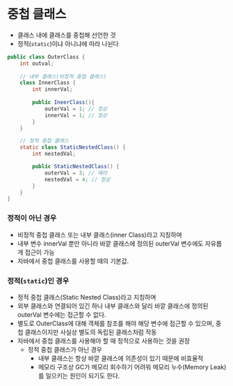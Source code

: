 # 중첩 클래스
- 클래스 내에 클래스를 중첩해 선언한 것
- 정적(`static`)이냐 아니냐에 따라 나뉜다
```java
public class OuterClass {
	int outval;
    
	// 내부 클래스(비정적 중첩 클래스)
	class InnerClass {
		int innerVal;
		
		public IneerClass(){
			outerVal = 1; // 정상
            innerVal = 1; // 정상 
        }
	}

	// 정적 중첩 클래스
	static class StaticNestedClass() {
		int nestedVal;

		public StaticNestedClass() {
			outerVal = 3; // 에러
			nestedVal = 4; // 정상
		}
	}
}
```
### 정적이 아닌 경우
- 비정적 중첩 클래스 또는 내부 클래스(inner Class)라고 지칭하며
- 내부 변수 innerVal 뿐만 아니라 바깥 클래스에 정의된 outerVal 변수에도 자유롭게 접근이 가능
- 자바에서 중첩 클래스를 사용할 때의 기본값.
### 정적(`static`)인 경우
- 정적 중첩 클래스(Static Nested Class)라고 지칭하며
- 외부 클래스와 연결되어 있긴 하나 내부 클래스와 달리 바깥 클래스에 정의된 outerVal 변수에는 접근할 수 없다.
- 별도로 OuterClass에 대해 객체를 참조를 해야 해당 변수에 접근할 수 있으며, 중첩 클래스이지만 사실상 별도의 독립된 클래스처럼 작동
- 자바에서 중첩 클래스를 사용해야 할 때 정적으로 사용하는 것을 권장
  - 정적 중첩 클래스가 아닌 경우
    - 내부 클래스는 항상 바깥 클래스에 의존성이 있기 때문에 비효율적
    - 메모리 구조상 GC가 메모리 회수하기 어려워 메모리 누수(Memory Leak)를 일으키는 원인이 되기도 한다. 
